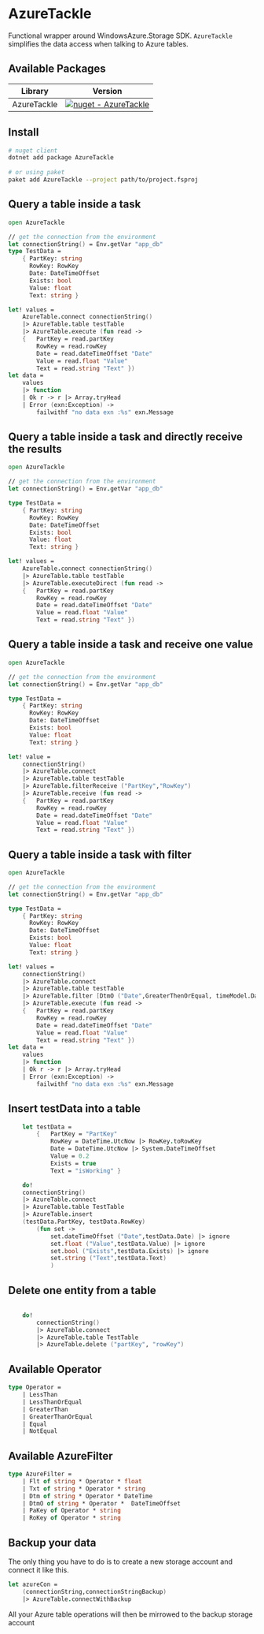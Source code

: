 # AzureTackle

Functional wrapper around WindowsAzure.Storage SDK. `AzureTackle` simplifies the data access when talking to Azure tables.

## Available Packages

| Library  | Version |
| ------------- | ------------- |
| AzureTackle  | [![nuget - AzureTackle](https://img.shields.io/nuget/v/AzureTackle.svg?colorB=green)](hhttps://www.nuget.org/packages/AzureTackle/) |

## Install

```bash
# nuget client
dotnet add package AzureTackle
  
# or using paket
paket add AzureTackle --project path/to/project.fsproj
```

## Query a table inside a task

```fs
open AzureTackle

// get the connection from the environment
let connectionString() = Env.getVar "app_db"
type TestData =
    { PartKey: string
      RowKey: RowKey
      Date: DateTimeOffset
      Exists: bool
      Value: float
      Text: string }

let! values =
    AzureTable.connect connectionString()
    |> AzureTable.table testTable
    |> AzureTable.execute (fun read ->
    {   PartKey = read.partKey
        RowKey = read.rowKey
        Date = read.dateTimeOffset "Date"
        Value = read.float "Value"
        Text = read.string "Text" })
let data =
    values
    |> function
    | Ok r -> r |> Array.tryHead
    | Error (exn:Exception) ->
        failwithf "no data exn :%s" exn.Message        
```

## Query a table inside a task and directly receive the results

```fs
open AzureTackle

// get the connection from the environment
let connectionString() = Env.getVar "app_db"

type TestData =
    { PartKey: string
      RowKey: RowKey
      Date: DateTimeOffset
      Exists: bool
      Value: float
      Text: string }

let! values =
    AzureTable.connect connectionString()
    |> AzureTable.table testTable
    |> AzureTable.executeDirect (fun read ->
    {   PartKey = read.partKey
        RowKey = read.rowKey
        Date = read.dateTimeOffset "Date"
        Value = read.float "Value"
        Text = read.string "Text" })
```

## Query a table inside a task and receive one value

```fs
open AzureTackle

// get the connection from the environment
let connectionString() = Env.getVar "app_db"

type TestData =
    { PartKey: string
      RowKey: RowKey
      Date: DateTimeOffset
      Exists: bool
      Value: float
      Text: string }

let! value =
    connectionString()
    |> AzureTable.connect 
    |> AzureTable.table testTable
    |> AzureTable.filterReceive ("PartKey","RowKey")
    |> AzureTable.receive (fun read ->
    {   PartKey = read.partKey
        RowKey = read.rowKey
        Date = read.dateTimeOffset "Date"
        Value = read.float "Value"
        Text = read.string "Text" })
```

## Query a table inside a task with filter

```fs
open AzureTackle

// get the connection from the environment
let connectionString() = Env.getVar "app_db"

type TestData =
    { PartKey: string
      RowKey: RowKey
      Date: DateTimeOffset
      Exists: bool
      Value: float
      Text: string }

let! values =
    connectionString()
    |> AzureTable.connect 
    |> AzureTable.table testTable
    |> AzureTable.filter [DtmO ("Date",GreaterThenOrEqual, timeModel.DateStart);DtmO ("Date",LessThen, timeModel.DateEnd)]
    |> AzureTable.execute (fun read ->
    {   PartKey = read.partKey
        RowKey = read.rowKey
        Date = read.dateTimeOffset "Date"
        Value = read.float "Value"
        Text = read.string "Text" })
let data =
    values
    |> function
    | Ok r -> r |> Array.tryHead
    | Error (exn:Exception) ->
        failwithf "no data exn :%s" exn.Message        
```

## Insert testData into a table

```fs
    let testData =
        {   PartKey = "PartKey"
            RowKey = DateTime.UtcNow |> RowKey.toRowKey
            Date = DateTime.UtcNow |> System.DateTimeOffset
            Value = 0.2
            Exists = true
            Text = "isWorking" }

    do!
    connectionString()
    |> AzureTable.connect 
    |> AzureTable.table TestTable
    |> AzureTable.insert
    (testData.PartKey, testData.RowKey)
        (fun set ->
            set.dateTimeOffset ("Date",testData.Date) |> ignore
            set.float ("Value",testData.Value) |> ignore
            set.bool ("Exists",testData.Exists) |> ignore
            set.string ("Text",testData.Text)
            )
```

## Delete one entity from a table

```fs

    do!
        connectionString()
        |> AzureTable.connect 
        |> AzureTable.table TestTable
        |> AzureTable.delete ("partKey", "rowKey")
```

## Available Operator

```fs
type Operator =
    | LessThan
    | LessThanOrEqual
    | GreaterThan
    | GreaterThanOrEqual
    | Equal
    | NotEqual
```

## Available AzureFilter

```fs
type AzureFilter =
    | Flt of string * Operator * float
    | Txt of string * Operator * string
    | Dtm of string * Operator * DateTime
    | DtmO of string * Operator *  DateTimeOffset
    | PaKey of Operator * string
    | RoKey of Operator * string
```

## Backup your data

The only thing you have to do is to create a new storage account and connect it like this.

```fs
let azureCon =
    (connectionString,connectionStringBackup)
    |> AzureTable.connectWithBackup
```

All your Azure table operations will then be mirrowed to the backup storage account
